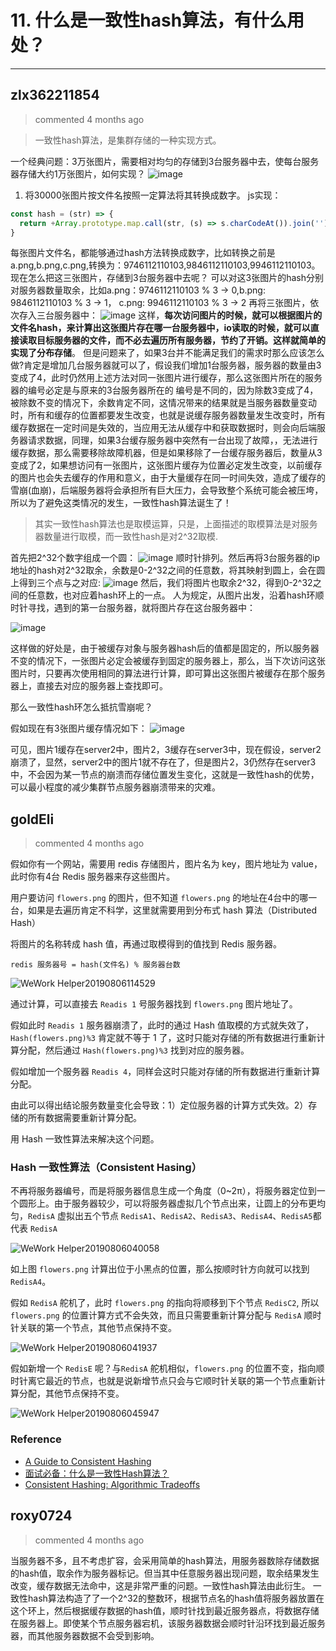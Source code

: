 
 # 11. 什么是一致性hash算法，有什么用处？ 
  
 ***
## zlx362211854 
 > commented 4 months ago 

> 一致性hash算法，是集群存储的一种实现方式。

一个经典问题：3万张图片，需要相对均匀的存储到3台服务器中去，使每台服务器存储大约1万张图片，如何实现？
![image](https://user-images.githubusercontent.com/22437181/62462326-b5e49500-b7b9-11e9-9f29-1ae4b5c62934.png)

1. 将30000张图片按文件名按照一定算法将其转换成数字。
js实现：

```javascript
const hash = (str) => {
  return +Array.prototype.map.call(str, (s) => s.charCodeAt()).join('')
}

```
每张图片文件名，都能够通过hash方法转换成数字，比如转换之前是a.png,b.png,c.png,转换为：9746112110103,9846112110103,9946112110103。
现在怎么把这三张图片，存储到3台服务器中去呢？
可以对这3张图片的hash分别对服务器数量取余，比如a.png：9746112110103 % 3 -> 0,b.png: 9846112110103 % 3 -> 1， c.png: 9946112110103 % 3 -> 2
再将三张图片，依次存入三台服务器中：
![image](https://user-images.githubusercontent.com/22437181/62463318-44f2ac80-b7bc-11e9-8916-ac17d13872bd.png)
这样，**每次访问图片的时候，就可以根据图片的文件名hash，来计算出这张图片存在哪一台服务器中，io读取的时候，就可以直接读取目标服务器的文件，而不必去遍历所有服务器，节约了开销。这样就简单的实现了分布存储**。
但是问题来了，如果3台并不能满足我们的需求时那么应该怎么做?肯定是增加几台服务器就可以了，假设我们增加1台服务器，服务器的数量由3变成了4，此时仍然用上述方法对同一张图片进行缓存，那么这张图片所在的服务器的编号必定是与原来的3台服务器所在的	编号是不同的，因为除数3变成了4，被除数不变的情况下，余数肯定不同，这情况带来的结果就是当服务器数量变动时，所有和缓存的位置都要发生改变，也就是说缓存服务器数量发生改变时，所有缓存数据在一定时间是失效的，当应用无法从缓存中和获取数据时，则会向后端服务器请求数据，同理，如果3台缓存服务器中突然有一台出现了故障，，无法进行缓存数据，那么需要移除故障机器，但是如果移除了一台缓存服务器后，数量从3变成了2，如果想访问有一张图片，这张图片缓存为位置必定发生改变，以前缓存的图片也会失去缓存的作用和意义，由于大量缓存在同一时间失效，造成了缓存的雪崩(血崩)，后端服务器将会承担所有巨大压力，会导致整个系统可能会被压垮，所以为了避免这类情况的发生，一致性hash算法诞生了！

> 其实一致性hash算法也是取模运算，只是，上面描述的取模算法是对服务器数量进行取模，而一致性hash是对2^32取模.

首先把2^32个数字组成一个圆：
![image](https://user-images.githubusercontent.com/22437181/62463847-a9623b80-b7bd-11e9-9d7a-d78ed72cb3ef.png)
顺时针排列。然后再将3台服务器的ip地址的hash对2^32取余，余数是0-2^32之间的任意数，将其映射到圆上，会在圆上得到三个点与之对应:
![image](https://user-images.githubusercontent.com/22437181/62464633-baac4780-b7bf-11e9-94c7-00185b3a2260.png)
然后，我们将图片也取余2^32，得到0-2^32之间的任意数，也对应着hash环上的一点。
人为规定，从图片出发，沿着hash环顺时针寻找，遇到的第一台服务器，就将图片存在这台服务器中：

![image](https://user-images.githubusercontent.com/22437181/62464880-47570580-b7c0-11e9-975b-7b434512996b.png)

这样做的好处是，由于被缓存对象与服务器hash后的值都是固定的，所以服务器不变的情况下，一张图片必定会被缓存到固定的服务器上，那么，当下次访问这张图片时，只要再次使用相同的算法进行计算，即可算出这张图片被缓存在那个服务器上，直接去对应的服务器上查找即可。

那么一致性hash环怎么抵抗雪崩呢？

假如现在有3张图片缓存情况如下：
![image](https://user-images.githubusercontent.com/22437181/62465790-52ab3080-b7c2-11e9-89a5-75a24f00ef95.png)

可见，图片1缓存在server2中，图片2，3缓存在server3中，现在假设，server2崩溃了，显然，server2中的图片1就不存在了，但是图片2，3仍然存在server3中，不会因为某一节点的崩溃而存储位置发生变化，这就是一致性hash的优势，可以最小程度的减少集群节点服务器崩溃带来的灾难。


## goldEli 
 > commented 4 months ago 

假如你有一个网站，需要用 redis 存储图片，图片名为 key，图片地址为 value，此时你有4台 Redis 服务器来存这些图片。

用户要访问 `flowers.png` 的图片，但不知道 `flowers.png` 的地址在4台中的哪一台，如果是去遍历肯定不科学，这里就需要用到分布式 hash 算法（Distributed Hash）

将图片的名称转成 hash 值，再通过取模得到的值找到 Redis 服务器。


```
redis 服务器号 = hash(文件名) % 服务器台数

```

![WeWork Helper20190806114529](https://user-images.githubusercontent.com/18217162/62509914-b889cd80-b83f-11e9-9c4e-435b76ca44eb.png)

通过计算，可以直接去 `Readis 1` 号服务器找到 `flowers.png` 图片地址了。

假如此时 `Readis 1` 服务器崩溃了，此时的通过 Hash 值取模的方式就失效了，`Hash(flowers.png)%3` 肯定就不等于 1 了，这时只能对存储的所有数据进行重新计算分配，然后通过 `Hash(flowers.png)%3` 找到对应的服务器。

假如增加一个服务器 `Readis 4`，同样会这时只能对存储的所有数据进行重新计算分配。

由此可以得出结论服务数量变化会导致：1）定位服务器的计算方式失效。2）存储的所有数据需要重新计算分配。

用 Hash 一致性算法来解决这个问题。

### Hash 一致性算法（Consistent Hasing）

不再将服务器编号，而是将服务器信息生成一个角度（0~2π），将服务器定位到一个圆形上。由于服务器较少，可以将服务器虚拟几个节点出来，让圆上的分布更均匀，`RedisA` 虚拟出五个节点 `RedisA1`、`RedisA2`、`RedisA3`、`RedisA4`、`RedisA5`都代表 `RedisA`

![WeWork Helper20190806040058](https://user-images.githubusercontent.com/18217162/62522062-78d4dd00-b863-11e9-8636-7e9897af207d.png)

如上图 `flowers.png` 计算出位于小黑点的位置，那么按顺时针方向就可以找到 `RedisA4`。

假如 `RedisA` 舵机了，此时 `flowers.png` 的指向将顺移到下个节点 `RedisC2`, 所以 `flowers.png` 的位置计算方式不会失效，而且只需要重新计算分配与 `RedisA` 顺时针关联的第一个节点，其他节点保持不变。

![WeWork Helper20190806041937](https://user-images.githubusercontent.com/18217162/62523291-06193100-b866-11e9-8fc0-63f1cdbbf1b2.png)

假如新增一个 `RedisE` 呢？与`RedisA` 舵机相似，`flowers.png` 的位置不变，指向顺时针离它最近的节点，也就是说新增节点只会与它顺时针关联的第一个节点重新计算分配，其他节点保持不变。

![WeWork Helper20190806045947](https://user-images.githubusercontent.com/18217162/62526333-a1f96b80-b86b-11e9-929a-f2722294e7a0.png)


### Reference

* [A Guide to Consistent Hashing](https://www.toptal.com/big-data/consistent-hashing)
* [面试必备：什么是一致性Hash算法？](https://zhuanlan.zhihu.com/p/34985026)
* [Consistent Hashing: Algorithmic Tradeoffs](https://medium.com/@dgryski/consistent-hashing-algorithmic-tradeoffs-ef6b8e2fcae8)

## roxy0724 
 > commented 4 months ago 

当服务器不多，且不考虑扩容，会采用简单的hash算法，用服务器数除存储数据的hash值，取余作为服务器标记。但当其中任意服务器出现问题，取余结果发生改变，缓存数据无法命中，这是非常严重的问题。一致性hash算法由此衍生。
一致性hash算法构造了了一个2^32的整数环，根据节点名的hash值将服务器放置在这个环上，然后根据缓存数据的hash值，顺时针找到最近服务器点，将数据存储在服务器上。即使某个节点服务器宕机，该服务器数据会顺时针沿环找到最近服务器，而其他服务器数据不会受到影响。